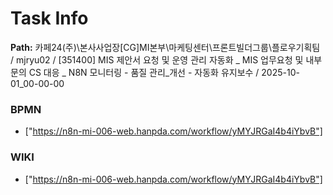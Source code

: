 # Task Info

**Path:** 카페24(주)\본사사업장\[CG]MI본부\마케팅센터\프론트빌더그룹\플로우기획팀 / mjryu02 / [351400] MIS 제안서 요청 및 운영 관리 자동화 _ MIS 업무요청 및 내부 문의 CS 대응 _ N8N 모니터링 - 품질 관리_개선 - 자동화 유지보수 / 2025-10-01_00-00-00

### BPMN
- ["https://n8n-mi-006-web.hanpda.com/workflow/yMYJRGaI4b4iYbvB"]

### WIKI
- ["https://n8n-mi-006-web.hanpda.com/workflow/yMYJRGaI4b4iYbvB"]

